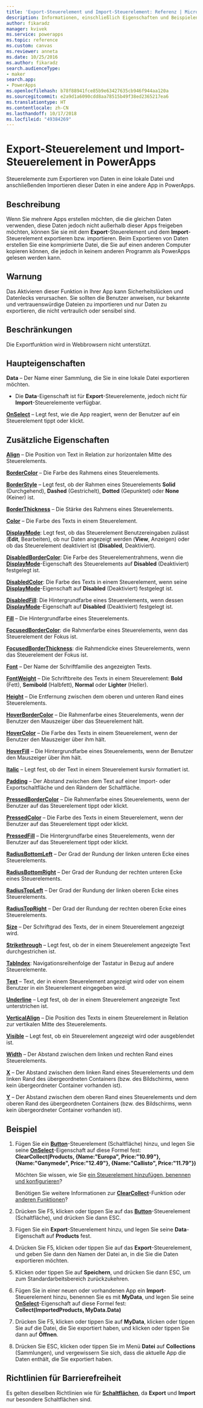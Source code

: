 ```yaml
---
title: 'Export-Steuerelement und Import-Steuerelement: Referenz | Microsoft-Dokumentation'
description: Informationen, einschließlich Eigenschaften und Beispielen, über das Export-Steuerelement und das Import-Steuerelement
author: fikaradz
manager: kvivek
ms.service: powerapps
ms.topic: reference
ms.custom: canvas
ms.reviewer: anneta
ms.date: 10/25/2016
ms.author: fikaradz
search.audienceType:
- maker
search.app:
- PowerApps
ms.openlocfilehash: b78f88941fce85b9e63427635cb946f944aa120a
ms.sourcegitcommit: e2a9d1a6090cdd8aa78515b49f38ed2365217ea6
ms.translationtype: HT
ms.contentlocale: zh-CN
ms.lasthandoff: 10/17/2018
ms.locfileid: "49384269"
---
```

# <a name="export-control-and-import-control-in-powerapps"></a>Export-Steuerelement und Import-Steuerelement in PowerApps
Steuerelemente zum Exportieren von Daten in eine lokale Datei und anschließenden Importieren dieser Daten in eine andere App in PowerApps.

## <a name="description"></a>Beschreibung
Wenn Sie mehrere Apps erstellen möchten, die die gleichen Daten verwenden, diese Daten jedoch nicht außerhalb dieser Apps freigeben möchten, können Sie sie mit dem **Export**-Steuerelement und dem **Import**-Steuerelement exportieren bzw. importieren. Beim Exportieren von Daten erstellen Sie eine komprimierte Datei, die Sie auf einen anderen Computer kopieren können, die jedoch in keinem anderen Programm als PowerApps gelesen werden kann.

## <a name="warning"></a>Warnung
Das Aktivieren dieser Funktion in Ihrer App kann Sicherheitslücken und Datenlecks verursachen.  Sie sollten die Benutzer anweisen, nur bekannte und vertrauenswürdige Dateien zu importieren und nur Daten zu exportieren, die nicht vertraulich oder sensibel sind.

## <a name="limitations"></a>Beschränkungen
Die Exportfunktion wird in Webbrowsern nicht unterstützt.

## <a name="key-properties"></a>Haupteigenschaften
**Data** – Der Name einer Sammlung, die Sie in eine lokale Datei exportieren möchten.

* Die **Data**-Eigenschaft ist für **Export**-Steuerelemente, jedoch nicht für **Import**-Steuerelemente verfügbar.

**[OnSelect](properties-core.md)** – Legt fest, wie die App reagiert, wenn der Benutzer auf ein Steuerelement tippt oder klickt.

## <a name="additional-properties"></a>Zusätzliche Eigenschaften
**[Align](properties-text.md)** – Die Position von Text in Relation zur horizontalen Mitte des Steuerelements.

**[BorderColor](properties-color-border.md)** – Die Farbe des Rahmens eines Steuerelements.

**[BorderStyle](properties-color-border.md)** – Legt fest, ob der Rahmen eines Steuerelements **Solid** (Durchgehend), **Dashed** (Gestrichelt), **Dotted** (Gepunktet) oder **None** (Keiner) ist.

**[BorderThickness](properties-color-border.md)** – Die Stärke des Rahmens eines Steuerelements.

**[Color](properties-color-border.md)** – Die Farbe des Texts in einem Steuerelement.

**[DisplayMode](properties-core.md)**: Legt fest, ob das Steuerelement Benutzereingaben zulässt (**Edit**, Bearbeiten), ob nur Daten angezeigt werden (**View**, Anzeigen) oder ob das Steuerelement deaktiviert ist (**Disabled**, Deaktiviert).

**[DisabledBorderColor](properties-color-border.md)**: Die Farbe des Steuerelementrahmens, wenn die **[DisplayMode](properties-core.md)**-Eigenschaft des Steuerelements auf **Disabled** (Deaktiviert) festgelegt ist.

**[DisabledColor](properties-color-border.md)**: Die Farbe des Texts in einem Steuerelement, wenn seine **[DisplayMode](properties-core.md)**-Eigenschaft auf **Disabled** (Deaktiviert) festgelegt ist.

**[DisabledFill](properties-color-border.md)**: Die Hintergrundfarbe eines Steuerelements, wenn dessen **[DisplayMode](properties-core.md)**-Eigenschaft auf **Disabled** (Deaktiviert) festgelegt ist.

**[Fill](properties-color-border.md)** – Die Hintergrundfarbe eines Steuerelements.

**[FocusedBorderColor](properties-color-border.md)**: die Rahmenfarbe eines Steuerelements, wenn das Steuerelement der Fokus ist.

**[FocusedBorderThickness](properties-color-border.md)**: die Rahmendicke eines Steuerelements, wenn das Steuerelement der Fokus ist.

**[Font](properties-text.md)** – Der Name der Schriftfamilie des angezeigten Texts.

**[FontWeight](properties-text.md)** – Die Schriftbreite des Texts in einem Steuerelement: **Bold** (Fett), **Semibold** (Halbfett), **Normal** oder **Lighter** (Heller).

**[Height](properties-size-location.md)** – Die Entfernung zwischen dem oberen und unteren Rand eines Steuerelements.

**[HoverBorderColor](properties-color-border.md)** – Die Rahmenfarbe eines Steuerelements, wenn der Benutzer den Mauszeiger über das Steuerelement hält.

**[HoverColor](properties-color-border.md)** – Die Farbe des Texts in einem Steuerelement, wenn der Benutzer den Mauszeiger über ihm hält.

**[HoverFill](properties-color-border.md)** – Die Hintergrundfarbe eines Steuerelements, wenn der Benutzer den Mauszeiger über ihm hält.

**[Italic](properties-text.md)** – Legt fest, ob der Text in einem Steuerelement kursiv formatiert ist.

**[Padding](properties-size-location.md)** – Der Abstand zwischen dem Text auf einer Import- oder Exportschaltfläche und den Rändern der Schaltfläche.

**[PressedBorderColor](properties-color-border.md)** – Die Rahmenfarbe eines Steuerelements, wenn der Benutzer auf das Steuerelement tippt oder klickt.

**[PressedColor](properties-color-border.md)** – Die Farbe des Texts in einem Steuerelement, wenn der Benutzer auf das Steuerelement tippt oder klickt.

**[PressedFill](properties-color-border.md)** – Die Hintergrundfarbe eines Steuerelements, wenn der Benutzer auf das Steuerelement tippt oder klickt.

**[RadiusBottomLeft](properties-size-location.md)** – Der Grad der Rundung der linken unteren Ecke eines Steuerelements.

**[RadiusBottomRight](properties-size-location.md)** – Der Grad der Rundung der rechten unteren Ecke eines Steuerelements.

**[RadiusTopLeft](properties-size-location.md)** – Der Grad der Rundung der linken oberen Ecke eines Steuerelements.

**[RadiusTopRight](properties-size-location.md)** – Der Grad der Rundung der rechten oberen Ecke eines Steuerelements.

**[Size](properties-text.md)** – Der Schriftgrad des Texts, der in einem Steuerelement angezeigt wird.

**[Strikethrough](properties-text.md)** – Legt fest, ob der in einem Steuerelement angezeigte Text durchgestrichen ist.

**[TabIndex](properties-accessibility.md)**: Navigationsreihenfolge der Tastatur in Bezug auf andere Steuerelemente.

**[Text](properties-core.md)** – Text, der in einem Steuerelement angezeigt wird oder von einem Benutzer in ein Steuerelement eingegeben wird.

**[Underline](properties-text.md)** – Legt fest, ob der in einem Steuerelement angezeigte Text unterstrichen ist.

**[VerticalAlign](properties-text.md)** – Die Position des Texts in einem Steuerelement in Relation zur vertikalen Mitte des Steuerelements.

**[Visible](properties-core.md)** – Legt fest, ob ein Steuerelement angezeigt wird oder ausgeblendet ist.

**[Width](properties-size-location.md)** – Der Abstand zwischen dem linken und rechten Rand eines Steuerelements.

**[X](properties-size-location.md)** – Der Abstand zwischen dem linken Rand eines Steuerelements und dem linken Rand des übergeordneten Containers (bzw. des Bildschirms, wenn kein übergeordneter Container vorhanden ist).

**[Y](properties-size-location.md)** – Der Abstand zwischen dem oberen Rand eines Steuerelements und dem oberen Rand des übergeordneten Containers (bzw. des Bildschirms, wenn kein übergeordneter Container vorhanden ist).

## <a name="example"></a>Beispiel
1. Fügen Sie ein **[Button](control-button.md)**-Steuerelement (Schaltfläche) hinzu, und legen Sie seine **[OnSelect](properties-core.md)**-Eigenschaft auf diese Formel fest:
   <br>**ClearCollect(Products, {Name:"Europa", Price:"10.99"}, {Name:"Ganymede", Price:"12.49"}, {Name:"Callisto", Price:"11.79"})**
   
    Möchten Sie wissen, wie Sie [ein Steuerelement hinzufügen, benennen und konfigurieren](../add-configure-controls.md)?
   
    Benötigen Sie weitere Informationen zur **[ClearCollect](../functions/function-clear-collect-clearcollect.md)**-Funktion oder [anderen Funktionen](../formula-reference.md)?
2. Drücken Sie F5, klicken oder tippen Sie auf das **[Button](control-button.md)**-Steuerelement (Schaltfläche), und drücken Sie dann ESC.
3. Fügen Sie ein **Export**-Steuerelement hinzu, und legen Sie seine **Data**-Eigenschaft auf **Products** fest.
4. Drücken Sie F5, klicken oder tippen Sie auf das **Export**-Steuerelement, und geben Sie dann den Namen der Datei an, in die Sie die Daten exportieren möchten.
5. Klicken oder tippen Sie auf **Speichern**, und drücken Sie dann ESC, um zum Standardarbeitsbereich zurückzukehren.
6. Fügen Sie in einer neuen oder vorhandenen App ein **Import**-Steuerelement hinzu, benennen Sie es mit **MyData**, und legen Sie seine **[OnSelect](properties-core.md)**-Eigenschaft auf diese Formel fest:<br>
   **Collect(ImportedProducts, MyData.Data)**
7. Drücken Sie F5, klicken oder tippen Sie auf **MyData**, klicken oder tippen Sie auf die Datei, die Sie exportiert haben, und klicken oder tippen Sie dann auf **Öffnen**.
8. Drücken Sie ESC, klicken oder tippen Sie im Menü **Datei** auf **Collections** (Sammlungen), und vergewissern Sie sich, dass die aktuelle App die Daten enthält, die Sie exportiert haben.


## <a name="accessibility-guidelines"></a>Richtlinien für Barrierefreiheit
Es gelten dieselben Richtlinien wie für **[Schaltflächen](control-button.md)**, da **Export** und **Import** nur besondere Schaltflächen sind.
